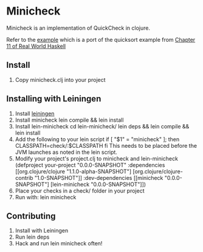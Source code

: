 Minicheck
====

Minicheck is an implementation of QuickCheck in clojure.

Refer to the [example](http://github.com/wilkes/minicheck/blob/master/src/example.clj) which is a port of the quicksort example from [Chapter 11 of Real World Haskell](http://book.realworldhaskell.org/read/testing-and-quality-assurance.html)

Install
-------
1. Copy minicheck.clj into your project

Installing with Leiningen
----------
1. Install [leiningen](http://github.com/technomancy/leiningen)
1. Install minicheck
        lein compile && lein install
1. Install lein-minicheck
        cd lein-minicheck/
        lein deps && lein compile && lein install   
1. Add the following to your lein script
        if [ "$1" = "minicheck" ]; then
            CLASSPATH=check/:$CLASSPATH
        fi
   This needs to be placed before the JVM launches as noted in the lein script.
1. Modify your project's project.clj to minicheck and lein-minicheck
        (defproject your-project "0.0.0-SNAPSHOT"
          :dependencies [[org.clojure/clojure "1.1.0-alpha-SNAPSHOT"]
                         [org.clojure/clojure-contrib "1.0-SNAPSHOT"]]
          :dev-dependencies [[minicheck "0.0.0-SNAPSHOT"]
                             [lein-minicheck "0.0.0-SNAPSHOT"]])
1. Place your checks in a check/ folder in your project
1. Run with:
        lein minicheck

Contributing
-----------
1. Install with Leiningen
2. Run
        lein deps
3. Hack and run lein minicheck often!